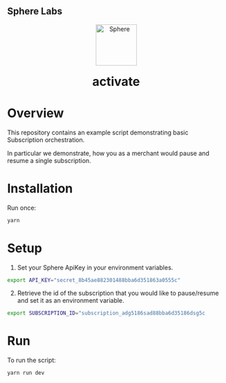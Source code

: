 ## Sphere Labs

<div align="center">
    <a>
        <img alt="Sphere" src="https://avatars.githubusercontent.com/u/109333730?s=200&v=4" width="95"/>
    </a>
  <h1 style="margin-top:20px;">activate</h1>
</div>

# Overview

This repository contains an example script demonstrating basic Subscription orchestration.

In particular we demonstrate, how you as a merchant would pause and resume a single subscription.

# Installation

Run once:

```bash
yarn
```

# Setup

1. Set your Sphere ApiKey in your environment variables.

```bash
export API_KEY="secret_8b45ae882301488bba6d351863a0555c"
```

2. Retrieve the id of the subscription that you would like to pause/resume and set it as an environment variable.

```bash
export SUBSCRIPTION_ID="subscription_adg5186sad88bba6d35186dsg5c
```

# Run

To run the script:

```bash
yarn run dev
```
